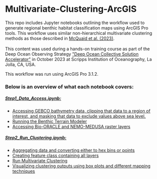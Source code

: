 # Multivariate-Clustering-ArcGIS
This repo includes Jupyter notebooks outlining the workflow used to generate regional benthic habitat classification maps using ArcGIS Pro tools. This workflow uses similar non-hierarchical multivariate clustering methods as those described in [McQuaid et al. (2023)](https://doi.org/10.1016/j.pocean.2023.103016). <br><br>
This content was used during a hands-on training course as part of the Deep Ocean Observing Strategy ["Deep Ocean Collective Solution Accelerator"](https://www.deepoceanobserving.org/pages/collective-solution-accelerator) in October 2023 at Scripps Institution of Oceanography, La Jolla, CA, USA. <br>

This workflow was run using ArcGIS Pro 3.1.2. 

### Below is an overview of what each notebook covers:

##### <u>Step1_Data_Access.ipynb:<u> <br>
- Accessing GEBCO bathymetry data, clipping that data to a region of interest, and masking that data to exclude values above sea level.
- Running the Benthic Terrain Modeler
- Accessing Bio-ORACLE and NEMO-MEDUSA raster layers

##### <u>Step2_Run_Clustering.ipynb:<u><br>
- Aggregating data and converting either to hex bins or points
- Creating feature class containing all layers
- Run Multivariate Clustering
- Visualizing clustering outputs using box plots and different mapping techniques
